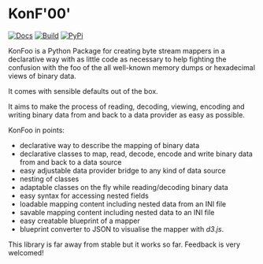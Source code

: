 # KonF'00'

[![Docs](https://readthedocs.org/projects/konfoo/badge/?version=latest)](http://konfoo.readthedocs.org/en/latest/)
[![Build](https://travis-ci.org/JoeVirtual/KonFoo.svg?branch=master)](https://travis-ci.org/JoeVirtual/KonFoo)
[![PyPi](https://img.shields.io/pypi/v/KonFoo.svg)](https://pypi.python.org/pypi/KonFoo)

KonFoo is a Python Package for creating byte stream mappers in a declarative
way with as little code as necessary to help fighting the confusion with the
foo of the all well-known memory dumps or hexadecimal views of binary data.

It comes with sensible defaults out of the box.

It aims to make the process of reading, decoding, viewing, encoding and
writing binary data from and back to a data provider as easy as possible.

KonFoo in points:

-   declarative way to describe the mapping of binary data
-   declarative classes to map, read, decode, encode and write binary data
    from and back to a data source
-   easy adjustable data provider bridge to any kind of data source
-   nesting of classes
-   adaptable classes on the fly while reading/decoding binary data
-   easy syntax for accessing nested fields
-   loadable mapping content including nested data from an INI file
-   savable mapping content including nested data to an INI file
-   easy creatable blueprint of a mapper
-   blueprint converter to JSON to visualise the mapper with *d3.js*.

This library is far away from stable but it works so far.
Feedback is very welcomed!
